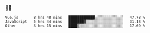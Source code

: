 ### 👨‍💻

<!--START_SECTION:waka-->

```text
Vue.js       8 hrs 48 mins   ████████████░░░░░░░░░░░░░   47.78 %
JavaScript   5 hrs 44 mins   ███████▓░░░░░░░░░░░░░░░░░   31.18 %
Other        3 hrs 15 mins   ████▒░░░░░░░░░░░░░░░░░░░░   17.69 %
```

<!--END_SECTION:waka-->
